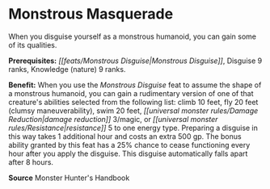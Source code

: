 ﻿---
cssclass: [feats]

---
# Monstrous Masquerade

When you disguise yourself as a monstrous humanoid, you can gain some of its qualities.

**Prerequisites:** _[[feats/Monstrous Disguise|Monstrous Disguise]]_, Disguise 9 ranks, Knowledge (nature) 9 ranks.

**Benefit:** When you use the _Monstrous Disguise_ feat to assume the shape of a monstrous humanoid, you can gain a rudimentary version of one of that creature's abilities selected from the following list: climb 10 feet, fly 20 feet (clumsy maneuverability), swim 20 feet, _[[universal monster rules/Damage Reduction|damage reduction]]_ 3/magic, or _[[universal monster rules/Resistance|resistance]]_ 5 to one energy type. Preparing a disguise in this way takes 1 additional hour and costs an extra 500 gp. The bonus ability granted by this feat has a 25% chance to cease functioning every hour after you apply the disguise. This disguise automatically falls apart after 8 hours.

**Source** Monster Hunter's Handbook